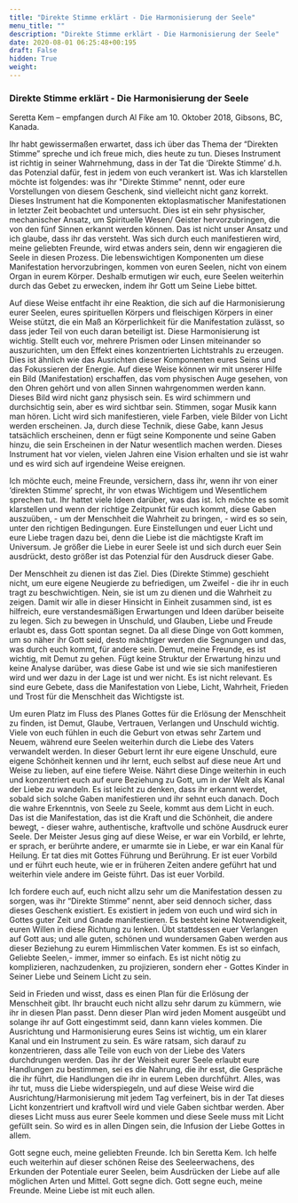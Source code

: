 ```yaml
---
title: "Direkte Stimme erklärt - Die Harmonisierung der Seele"
menu_title: ""
description: "Direkte Stimme erklärt - Die Harmonisierung der Seele"
date: 2020-08-01 06:25:48+00:195
draft: False
hidden: True
weight:
---
```

### Direkte Stimme erklärt - Die Harmonisierung der Seele

Seretta Kem – empfangen durch Al Fike am 10. Oktober 2018, Gibsons, BC, Kanada.

Ihr habt gewissermaßen erwartet, dass ich über das Thema der “Direkten Stimme” spreche und ich freue mich, dies heute zu tun. Dieses Instrument ist richtig in seiner Wahrnehmung, dass in der Tat die ‘Direkte Stimme’ d.h. das Potenzial dafür, fest in jedem von euch verankert ist. Was ich klarstellen möchte ist folgendes: was ihr "Direkte Stimme" nennt, oder eure Vorstellungen von diesem Geschenk, sind vielleicht nicht ganz korrekt. Dieses Instrument hat die Komponenten ektoplasmatischer Manifestationen in letzter Zeit beobachtet und untersucht. Dies ist ein sehr physischer, mechanischer Ansatz, um Spirituelle Wesen/ Geister hervorzubringen, die von den fünf Sinnen erkannt werden können. Das ist nicht unser Ansatz und ich glaube, dass ihr das versteht. Was sich durch euch manifestieren wird, meine geliebten Freunde, wird etwas anders sein, denn wir engagieren die Seele in diesen Prozess. Die lebenswichtigen Komponenten um diese Manifestation hervorzubringen, kommen von euren Seelen, nicht von einem Organ in eurem Körper. Deshalb ermutigen wir euch, eure Seelen weiterhin durch das Gebet zu erwecken, indem ihr Gott um Seine Liebe bittet.  

Auf diese Weise entfacht ihr eine Reaktion, die sich auf die Harmonisierung eurer Seelen, eures spirituellen Körpers und fleischigen Körpers in einer Weise stützt, die ein Maß an Körperlichkeit für die Manifestation zulässt, so dass jeder Teil von euch daran beteiligt ist. Diese Harmonisierung ist wichtig. Stellt euch vor, mehrere Prismen oder Linsen miteinander so auszurichten, um den Effekt eines konzentrierten Lichtstrahls zu erzeugen. Dies ist ähnlich wie das Ausrichten dieser Komponenten eures Seins und das Fokussieren der Energie. Auf diese Weise können wir mit unserer Hilfe ein Bild (Manifestation) erschaffen, das vom physischen Auge gesehen, von den Ohren gehört und von allen Sinnen wahrgenommen werden kann. Dieses Bild wird nicht ganz physisch sein. Es wird schimmern und durchsichtig sein, aber es wird sichtbar sein. Stimmen, sogar Musik kann man hören. Licht wird sich manifestieren, viele Farben, viele Bilder von Licht werden erscheinen. Ja, durch diese Technik, diese Gabe, kann Jesus tatsächlich erscheinen, denn er fügt seine Komponente und seine Gaben hinzu, die sein Erscheinen in der Natur wesentlich machen werden. Dieses Instrument hat vor vielen, vielen Jahren eine Vision erhalten und sie ist wahr und es wird sich auf irgendeine Weise ereignen.

Ich möchte euch, meine Freunde, versichern, dass ihr, wenn ihr von einer ‘direkten Stimme’ sprecht, ihr von etwas Wichtigem und Wesentlichem sprechen tut. Ihr hattet viele Ideen darüber, was das ist. Ich möchte es somit klarstellen und wenn der richtige Zeitpunkt für euch kommt, diese Gaben auszuüben, - um der Menschheit die Wahrheit zu bringen, - wird es so sein, unter den richtigen Bedingungen. Eure Einstellungen und euer Licht und eure Liebe tragen dazu bei, denn die Liebe ist die mächtigste Kraft im Universum. Je größer die Liebe in eurer Seele ist und sich durch euer Sein ausdrückt, desto größer ist das Potenzial für den Ausdruck dieser Gabe.

Der Menschheit zu dienen ist das Ziel. Dies (Direkte Stimme) geschieht nicht, um eure eigene Neugierde zu befriedigen, um Zweifel - die ihr in euch tragt zu beschwichtigen. Nein, sie ist um zu dienen und die Wahrheit zu zeigen. Damit wir alle in dieser Hinsicht in Einheit zusammen sind, ist es hilfreich, eure verstandesmäßigen Erwartungen und Ideen darüber beiseite zu legen. Sich zu bewegen in Unschuld, und Glauben, Liebe und Freude erlaubt es, dass Gott spontan segnet. Da all diese Dinge von Gott kommen, um so näher ihr Gott seid, desto mächtiger werden die Segnungen und das, was durch euch kommt, für andere sein. Demut, meine Freunde, es ist wichtig, mit Demut zu gehen. Fügt keine Struktur der Erwartung hinzu und keine Analyse darüber, was diese Gabe ist und wie sie sich manifestieren wird und wer dazu in der Lage ist und wer nicht. Es ist nicht relevant. Es sind eure Gebete, dass die Manifestation von Liebe, Licht, Wahrheit, Frieden und Trost für die Menschheit das Wichtigste ist.

Um euren Platz im Fluss des Planes Gottes für die Erlösung der Menschheit zu finden, ist Demut, Glaube, Vertrauen, Verlangen und Unschuld wichtig. Viele von euch fühlen in euch die Geburt von etwas sehr Zartem und Neuem, während eure Seelen weiterhin durch die Liebe des Vaters verwandelt werden. In dieser Geburt lernt ihr eure eigene Unschuld, eure eigene Schönheit kennen und ihr lernt, euch selbst auf diese neue Art und Weise zu lieben, auf eine tiefere Weise. Nährt diese Dinge weiterhin in euch und konzentriert euch auf eure Beziehung zu Gott, um in der Welt als Kanal der Liebe zu wandeln. Es ist leicht zu denken, dass ihr erkannt werdet, sobald sich solche Gaben manifestieren und ihr sehnt euch danach. Doch die wahre Erkenntnis, von Seele zu Seele, kommt aus dem Licht in euch. Das ist die Manifestation, das ist die Kraft und die Schönheit, die andere bewegt, - dieser wahre, authentische, kraftvolle und schöne Ausdruck eurer Seele. Der Meister Jesus ging auf diese Weise, er war ein Vorbild, er lehrte, er sprach, er berührte andere, er umarmte sie in Liebe, er war ein Kanal für Heilung. Er tat dies mit Gottes Führung und Berührung. Er ist euer Vorbild und er führt euch heute, wie er in früheren Zeiten andere geführt hat und weiterhin viele andere im Geiste führt. Das ist euer Vorbild.  

Ich fordere euch auf, euch nicht allzu sehr um die Manifestation dessen zu sorgen, was ihr “Direkte Stimme” nennt, aber seid dennoch sicher, dass dieses Geschenk existiert. Es existiert in jedem von euch und wird sich in Gottes guter Zeit und Gnade manifestieren. Es besteht keine Notwendigkeit, euren Willen in diese Richtung zu lenken. Übt stattdessen euer Verlangen auf Gott aus;  und alle guten, schönen und wundersamen Gaben werden aus dieser Beziehung zu eurem Himmlischen Vater kommen. Es ist so einfach, Geliebte Seelen,-  immer, immer so einfach. Es ist nicht nötig zu komplizieren, nachzudenken, zu projizieren, sondern eher - Gottes Kinder in Seiner Liebe und Seinem Licht zu sein.

Seid in Frieden und wisst, dass es einen Plan für die Erlösung der Menschheit gibt. Ihr braucht euch nicht allzu sehr darum zu kümmern, wie ihr in diesen Plan passt. Denn dieser Plan wird jeden Moment ausgeübt  und solange ihr auf Gott eingestimmt seid, dann kann vieles kommen. Die Ausrichtung und Harmonisierung eures Seins ist wichtig, um ein klarer Kanal und ein Instrument zu sein. Es wäre ratsam, sich darauf zu konzentrieren, dass alle Teile von euch von der Liebe des Vaters durchdrungen werden. Das ihr der Weisheit eurer Seele erlaubt eure Handlungen zu bestimmen, sei es die Nahrung, die ihr esst, die Gespräche die ihr führt, die Handlungen die ihr in eurem Leben durchführt. Alles, was ihr tut, muss die Liebe widerspiegeln, und auf diese Weise wird die Ausrichtung/Harmonisierung mit jedem Tag verfeinert, bis in der Tat dieses Licht konzentriert und kraftvoll wird und viele Gaben sichtbar werden. Aber dieses Licht muss aus eurer Seele kommen und diese Seele muss mit Licht gefüllt sein. So wird es in allen Dingen sein, die Infusion der Liebe Gottes in allem.

Gott segne euch, meine geliebten Freunde. Ich bin Seretta Kem. Ich helfe euch weiterhin auf dieser schönen Reise des Seeleerwachens, des Erkunden der Potentiale eurer Seelen, beim Ausdrücken der Liebe auf alle möglichen Arten und Mittel. Gott segne dich. Gott segne euch, meine Freunde. Meine Liebe ist mit euch allen.
